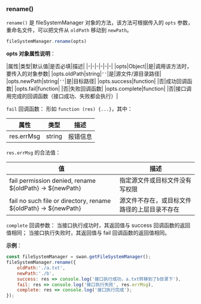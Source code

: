 ### rename()

`rename()` 是 fileSystemManager 对象的方法，该方法可根据传入的 `opts` 参数，重命名文件，可以把文件从 `oldPath` 移动到 `newPath`。

```js
fileSystemManager.rename(opts)
```
**opts 对象属性说明**：

|属性|类型|默认值|是否必填|描述|
|-|-|-|-|-|-|
|opts|Object||是|调用该方法时，要传入的对象参数|
|opts.oldPath|string|`''`|是|源文件/源目录路径|
|opts.newPath|string|`''`|是|目标路径|
|opts.success|function| |否|成功回调函数|
|opts.fail|function| |否|失败回调函数|
|opts.complete|function| |否|接口调用完成的回调函数（接口成功、失败都会执行）|

`fail` 回调函数：
形如 `function (res) {...}`，其中：

|属性|类型|描述|
|-|-|-|
|res.errMsg|string|报错信息 |

`res.errMsg` 的合法值：

|值|描述|
|-|-|
|fail permission denied, rename ${oldPath} -> ${newPath}|指定源文件或目标文件没有写权限|
|fail no such file or directory, rename ${oldPath} -> ${newPath}|源文件不存在，或目标文件路径的上层目录不存在|

`complete` 回调参数：
当接口执行成功时，其返回值与 success 回调函数的返回值相同；
当接口执行失败时，其返回值与 fail 回调函数的返回值相同。

**示例**：

```js
const fileSystemManager = swan.getFileSystemManager();
fileSystemManager.rename({
    oldPath:'./a.txt',
    newPath:'./b',
    success: res => console.log('接口执行成功，a.txt转移到了b目录下'),
    fail: res => console.log('接口执行失败', res.errMsg),
    complete: res => console.log('接口执行完成');
});
```
